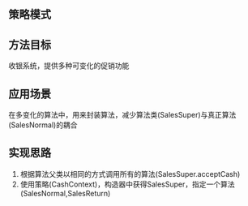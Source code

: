 ## 策略模式
## 方法目标
收银系统，提供多种可变化的促销功能

## 应用场景
在多变化的算法中，用来封装算法，减少算法类(SalesSuper)与真正算法(SalesNormal)的耦合

## 实现思路
1. 根据算法父类以相同的方式调用所有的算法(SalesSuper.acceptCash)
2. 使用策略(CashContext)，构造器中获得SalesSuper，指定一个算法(SalesNormal,SalesReturn)

